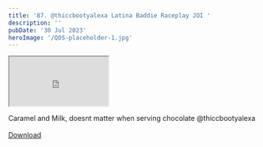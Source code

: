 ```yaml
---
title: '87. @thiccbootyalexa Latina Baddie Raceplay JOI '
description: ''
pubDate: '30 Jul 2023'
heroImage: '/QOS-placeholder-1.jpg'
---
```

<iframe src="https://drive.google.com/file/d/10hrZW5QtyrW30olO0hxZAzvDDsr1lQXl/preview" width="200" height="100" allow="autoplay" allowfullscreen="allowfullscreen"></iframe>

Caramel and Milk, doesnt matter when serving chocolate @thiccbootyalexa
<br>
<br>
<a class="read_more" href="https://drive.google.com/file/d/10hrZW5QtyrW30olO0hxZAzvDDsr1lQXl/view?usp=sharing">Download</a>